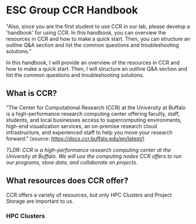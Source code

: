 # ESC Group CCR Handbook

"Also, since you are the first student to use CCR in our lab, please develop a 'handbook' for using CCR. In this handbook, you can overview the resources in CCR and how to make a quick start. Then, you can structure an outline Q&A section and list the common questions and troubleshooting solutions." 

In this handbook, I will provide an overview of the resources in CCR and how to make a quick start. Then, I will structure an outline Q&A section and list the common questions and troubleshooting solutions.

## What is CCR?
“The Center for Computational Research (CCR) at the University at Buffalo is a high-performance research computing center offering faculty, staff, students, and local businesses access to supercomputing environments, high-end visualization services, an on-premise research cloud infrastructure, and experienced staff to help you move your research forward.” (source: https://docs.ccr.buffalo.edu/en/latest/) 

*TLDR: CCR is a high-performance research computing center at the University at Buffalo. We will use the computing nodes CCR offers to run our programs, store data, and collaborate on projects.*

## What resources does CCR offer?
 
CCR offers a variety of resources, but only HPC Clusters and Project Storage are important to us.

### HPC Clusters




